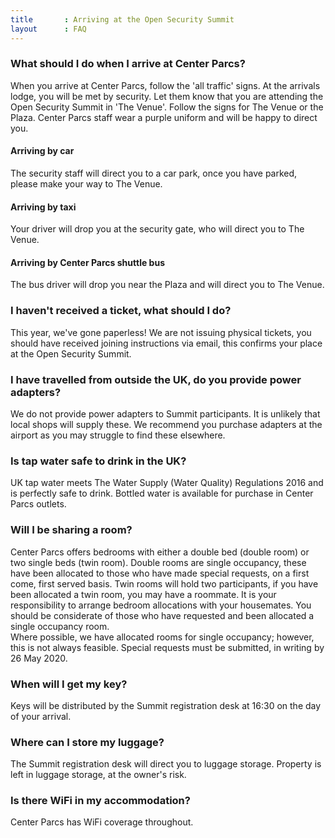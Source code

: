 ```yaml
---
title       : Arriving at the Open Security Summit
layout      : FAQ
---
```


### What should I do when I arrive at Center Parcs?
When you arrive at Center Parcs, follow the 'all traffic' signs. At the arrivals lodge, you will be met by security. Let them know that you are attending the Open Security Summit in 'The Venue'. Follow the signs for The Venue or the Plaza. Center Parcs staff wear a purple uniform and will be happy to direct you.

#### Arriving by car
The security staff will direct you to a car park, once you have parked, please make your way to The Venue.

#### Arriving by taxi
Your driver will drop you at the security gate, who will direct you to The Venue. 

#### Arriving by Center Parcs shuttle bus
The bus driver will drop you near the Plaza and will direct you to The Venue.

### I haven't received a ticket, what should I do?
This year, we've gone paperless! We are not issuing physical tickets, you should have received joining instructions via email, this confirms your place at the Open Security Summit. 

### I have travelled from outside the UK, do you provide power adapters?
We do not provide power adapters to Summit participants. It is unlikely that local shops will supply these. We recommend you purchase adapters at the airport as you may struggle to find these elsewhere.

### Is tap water safe to drink in the UK?
UK tap water meets The Water Supply (Water Quality) Regulations 2016 and is perfectly safe to drink. Bottled water is available for purchase in Center Parcs outlets.

### Will I be sharing a room?
Center Parcs offers bedrooms with either a double bed (double room) or two single beds (twin room). 
Double rooms are single occupancy, these have been allocated to those who have made special requests, on a first come, first served basis. 
Twin rooms will hold two participants, if you have been allocated a twin room, you may have a roommate. 
It is your responsibility to arrange bedroom allocations with your housemates. You should be considerate of those who have requested and been allocated a single occupancy room.  
Where possible, we have allocated rooms for single occupancy; however, this is not always feasible.
Special requests must be submitted, in writing by 26 May 2020.

### When will I get my key?
Keys will be distributed by the Summit registration desk at 16:30 on the day of your arrival.

### Where can I store my luggage?
The Summit registration desk will direct you to luggage storage. Property is left in luggage storage, at the owner's risk.

### Is there WiFi in my accommodation?
Center Parcs has WiFi coverage throughout. 
